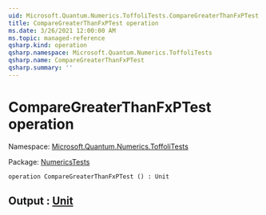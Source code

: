 ```yaml
---
uid: Microsoft.Quantum.Numerics.ToffoliTests.CompareGreaterThanFxPTest
title: CompareGreaterThanFxPTest operation
ms.date: 3/26/2021 12:00:00 AM
ms.topic: managed-reference
qsharp.kind: operation
qsharp.namespace: Microsoft.Quantum.Numerics.ToffoliTests
qsharp.name: CompareGreaterThanFxPTest
qsharp.summary: ''
---
```


# CompareGreaterThanFxPTest operation

Namespace: [Microsoft.Quantum.Numerics.ToffoliTests](xref:Microsoft.Quantum.Numerics.ToffoliTests)

Package: [NumericsTests](https://nuget.org/packages/NumericsTests)




```qsharp
operation CompareGreaterThanFxPTest () : Unit
```


## Output : [Unit](xref:microsoft.quantum.lang-ref.unit)

